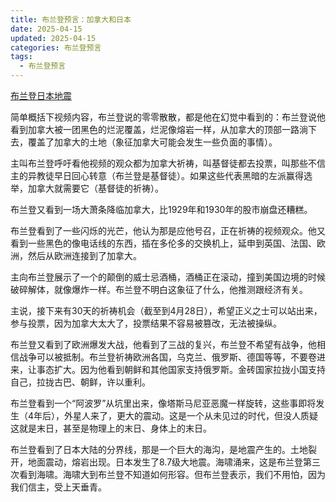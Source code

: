 ```yaml
---
title: 布兰登预言：加拿大和日本
date: 2025-04-15
updated: 2025-04-15
categories: 布兰登预言
tags:
  - 布兰登预言
---
```


[布兰登日本地震](https://www.bilibili.com/video/BV18mZHYYEv1)

简单概括下视频内容，布兰登说的零零散散，都是他在幻觉中看到的：布兰登说他看到加拿大被一团黑色的烂泥覆盖，烂泥像熔岩一样，从加拿大的顶部一路淌下去，覆盖了加拿大的土地（象征加拿大可能会发生一些负面的事情）。

主叫布兰登呼吁看他视频的观众都为加拿大祈祷，叫基督徒都去投票，叫那些不信主的异教徒早日回心转意（布兰登是基督徒）。如果这些代表黑暗的左派赢得选举，加拿大就需要它（基督徒的祈祷）。

布兰登又看到一场大萧条降临加拿大，比1929年和1930年的股市崩盘还糟糕。

布兰登看到了一些闪烁的光芒，他认为那是应他号召，正在祈祷的视频观众。他又看到一些黑色的像电话线的东西，插在多伦多的交换机上，延申到英国、法国、欧洲，然后从欧洲连接到了加拿大。

主向布兰登展示了一个的颠倒的威士忌酒桶，酒桶正在滚动，撞到美国边境的时候破碎解体，就像爆炸一样。布兰登不明白这象征了什么，他推测跟经济有关。

主说，接下来有30天的祈祷机会（截至到4月28日），希望正义之士可以站出来，参与投票，因为加拿大太大了，投票结果不容易被篡改，无法被操纵。

布兰登又看到了欧洲爆发大战，他看到了三战的复兴，布兰登不希望有战争，他相信战争可以被抵制。布兰登祈祷欧洲各国，乌克兰、俄罗斯、德国等等，不要卷进来，让事态扩大。因为他看到朝鲜和其他国家支持俄罗斯。金砖国家拉拢小国支持自己，拉拢古巴、朝鲜，许以重利。

布兰登看到一个“阿波罗”从坑里出来，像塔斯马尼亚恶魔一样旋转，这些事即将发生（4年后），外星人来了，更大的震动。这是一个从未见过的时代，但没人质疑这就是末日，甚至是物理上的末日、身体上的末日。

布兰登看到了日本大陆的分界线，那是一个巨大的海沟，是地震产生的。土地裂开，地面震动，熔岩出现。日本发生了8.7级大地震。海啸涌来，这是布兰登第三次看到海啸。海啸大到布兰登不知道如何形容。但布兰登表示，我们不用怕，因为我们信主，受上天垂青。
